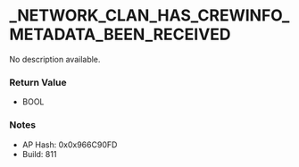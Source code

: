 # _NETWORK_CLAN_HAS_CREWINFO_METADATA_BEEN_RECEIVED

No description available.

### Return Value
* BOOL

### Notes
* AP Hash: 0x0x966C90FD
* Build: 811

